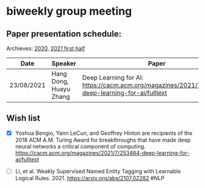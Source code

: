 # biweekly group meeting

## Paper presentation schedule:

Archieves: [2020](2020-12-18.md), 
[2021 first half](paper-archive-07.2021.md)

| Date       | Speaker   | Paper                                                                                                                                              | Slides |
|------------|-----------|----------------------------------------------------------------------------------------------------------------------------------------------------|--------|
| 23/08/2021 | Hang Dong, Huayu Zhang | Deep Learning for AI: https://cacm.acm.org/magazines/2021/7/253464-deep-learning-for-ai/fulltext | |


## Wish list
- [x] Yoshua Bengio, Yann LeCun, and Geoffrey Hinton are recipients of the 2018 ACM A.M. Turing Award for breakthroughs that have made deep neural networks a critical component of computing. https://cacm.acm.org/magazines/2021/7/253464-deep-learning-for-ai/fulltext

- [ ] Li, et al. Weakly Supervised Named Entity Tagging with Learnable Logical Rules. 2021. https://arxiv.org/abs/2107.02282 #NLP
